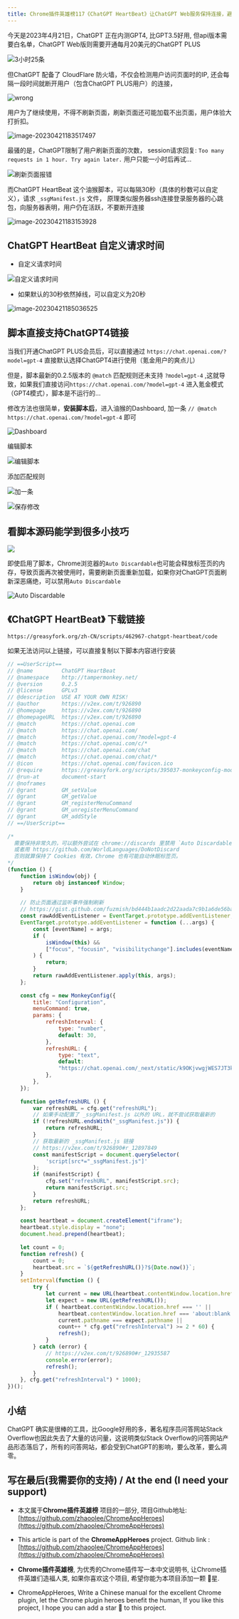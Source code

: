 ```yaml
---
title: Chrome插件英雄榜117《ChatGPT HeartBeat》让ChatGPT Web服务保持连接，避免反复刷新ChatGPT Web版页面
---
```



今天是2023年4月21日，ChatGPT 正在内测GPT4, 比GPT3.5好用, 但api版本需要白名单，ChatGPT Web版则需要开通每月20美元的ChatGPT PLUS

![3小时25条](https://cdn.fangyuanxiaozhan.com/assets/16820738481821YNKaMDC.png)

但ChatGPT 配备了 CloudFlare 防火墙，不仅会检测用户访问页面时的IP, 还会每隔一段时间就断开用户（包含ChatGPT PLUS用户）的连接，

![wrong](https://cdn.fangyuanxiaozhan.com/assets/1682073750657dMCPGkf7.png)



用户为了继续使用，不得不刷新页面，刷新页面还可能加载不出页面，用户体验大打折扣。



![image-20230421183517497](https://cdn.fangyuanxiaozhan.com/assets/1682073318135HEHaEmEp.png)



最骚的是，ChatGPT限制了用户刷新页面的次数， session请求回复: `Too many requests in 1 hour. Try again later.`  用户只能一小时后再试...

![刷新页面报错](https://cdn.fangyuanxiaozhan.com/assets/16820734480662mHYW8de.png)



而ChatGPT HeartBeat 这个油猴脚本，可以每隔30秒（具体的秒数可以自定义），请求 `_ssgManifest.js` 文件， 原理类似服务器ssh连接登录服务器的心跳包，向服务器表明，用户仍在活跃，不要断开连接



![image-20230421183153928](https://cdn.fangyuanxiaozhan.com/assets/16820731152848iiQzz2F.png)



## ChatGPT HeartBeat 自定义请求时间



- 自定义请求时间

![自定义请求时间](https://cdn.fangyuanxiaozhan.com/assets/1682074168690zn1Pbhr1.png)

- 如果默认的30秒依然掉线，可以自定义为20秒

![image-20230421185036525](https://cdn.fangyuanxiaozhan.com/assets/16820742373295jhG7xH1.png)



## 脚本直接支持ChatGPT4链接



当我们开通ChatGPT PLUS会员后，可以直接通过 `https://chat.openai.com/?model=gpt-4` 直接默认选择ChatGPT4进行使用（氪金用户的爽点儿）



但是，脚本最新的0.2.5版本的 `@match` 匹配规则还未支持 `?model=gpt-4`  ,这就导致，如果我们直接访问`https://chat.openai.com/?model=gpt-4` 进入氪金模式（GPT4模式），脚本是不运行的...



修改方法也很简单，**安装脚本后**，进入油猴的Dashboard, 加一条 `// @match        https://chat.openai.com/?model=gpt-4` 即可



![Dashboard](https://cdn.fangyuanxiaozhan.com/assets/1682074609404YKZw4ben.png)

编辑脚本

![编辑脚本](https://cdn.fangyuanxiaozhan.com/assets/1682074684303fwGy4QnF.png)

添加匹配规则

![加一条](https://cdn.fangyuanxiaozhan.com/assets/1682074523318EkmWSW0a.png)

![保存修改](https://cdn.fangyuanxiaozhan.com/assets/1682074756710ZD6jzjmc.png)





## 看脚本源码能学到很多小技巧



![](https://cdn.fangyuanxiaozhan.com/assets/1682075048335bWR7nPDp.png)

即使启用了脚本，Chrome浏览器的`Auto Discardable`也可能会释放标签页的内存，导致页面再次被使用时，需要刷新页面重新加载，如果你对ChatGPT页面刷新深恶痛绝，可以禁用`Auto Discardable`



![Auto Discardable](https://cdn.fangyuanxiaozhan.com/assets/1682075027425xkDes7nY.png)




## 《ChatGPT HeartBeat》 下载链接
```
https://greasyfork.org/zh-CN/scripts/462967-chatgpt-heartbeat/code
```

如果无法访问以上链接，可以直接复制以下脚本内容进行安装

```javascript
// ==UserScript==
// @name         ChatGPT HeartBeat
// @namespace    http://tampermonkey.net/
// @version      0.2.5
// @license      GPLv3
// @description  USE AT YOUR OWN RISK!
// @author       https://v2ex.com/t/926890
// @homepage     https://v2ex.com/t/926890
// @homepageURL  https://v2ex.com/t/926890
// @match        https://chat.openai.com
// @match        https://chat.openai.com/
// @match        https://chat.openai.com/?model=gpt-4
// @match        https://chat.openai.com/c/*
// @match        https://chat.openai.com/chat
// @match        https://chat.openai.com/chat/*
// @icon         https://chat.openai.com/favicon.ico
// @require      https://greasyfork.org/scripts/395037-monkeyconfig-modern/code/MonkeyConfig%20Modern.js?version=764968
// @run-at       document-start
// @noframes
// @grant        GM_setValue
// @grant        GM_getValue
// @grant        GM_registerMenuCommand
// @grant        GM_unregisterMenuCommand
// @grant        GM_addStyle
// ==/UserScript==
 
/*
  需要保持非常久的，可以额外尝试在 chrome://discards 里禁用 `Auto Discardable`，
  或者用 https://github.com/WorldLanguages/DoNotDiscard
  否则就算保持了 Cookies 有效，Chrome 也有可能自动休眠标签页。
*/
(function () {
    function isWindow(obj) {
        return obj instanceof Window;
    }
 
    // 防止页面通过监听事件强制刷新
    // https://gist.github.com/fuzmish/bd444b1aadc2d22aada7c9b1a6de56ba
    const rawAddEventListener = EventTarget.prototype.addEventListener;
    EventTarget.prototype.addEventListener = function (...args) {
        const [eventName] = args;
        if (
            isWindow(this) &&
            ["focus", "focusin", "visibilitychange"].includes(eventName)
        ) {
            return;
        }
        return rawAddEventListener.apply(this, args);
    };
 
    const cfg = new MonkeyConfig({
        title: "Configuration",
        menuCommand: true,
        params: {
            refreshInterval: {
                type: "number",
                default: 30,
            },
            refreshURL: {
                type: "text",
                default:
                "https://chat.openai.com/_next/static/k9OKjvwgjWES7JT3k-6g9/_ssgManifest.js",
            },
        },
    });
 
    function getRefreshURL () {
        var refreshURL = cfg.get("refreshURL");
        // 如果手动配置了 _ssgManifest.js 以外的 URL，就不尝试获取最新的
        if (!refreshURL.endsWith("_ssgManifest.js")) {
            return refreshURL;
        }
        // 获取最新的 _ssgManifest.js 链接
        // https://v2ex.com/t/926890#r_12897849
        const manifestScript = document.querySelector(
            'script[src*="_ssgManifest.js"]'
        );
        if (manifestScript) {
            cfg.set("refreshURL", manifestScript.src);
            return manifestScript.src;
        }
        return refreshURL;
    };
 
    const heartbeat = document.createElement("iframe");
    heartbeat.style.display = "none";
    document.head.prepend(heartbeat);
 
    let count = 0;
    function refresh() {
        count = 0;
        heartbeat.src = `${getRefreshURL()}?${Date.now()}`;
    }
    setInterval(function () {
        try {
            let current = new URL(heartbeat.contentWindow.location.href);
            let expect = new URL(getRefreshURL());
            if ( heartbeat.contentWindow.location.href === '' ||
                heartbeat.contentWindow.location.href === 'about:blank' ||
                current.pathname === expect.pathname ||
                count++ * cfg.get("refreshInterval") >= 2 * 60) {
                refresh();
            }
        } catch (error) {
            // https://v2ex.com/t/926890#r_12935587
            console.error(error);
            refresh();
        }
    }, cfg.get("refreshInterval") * 1000);
})();
```

## 小结



ChatGPT 确实是很棒的工具，比Google好用的多，著名程序员问答网站Stack Overflow也因此失去了大量的访问量，这说明类似Stack Overflow的问答网站产品形态落后了，所有的问答网站，都会受到ChatGPT的影响，要么改革，要么凋零。






## 写在最后(我需要你的支持) / At the end (I need your support)

- 本文属于**Chrome插件英雄榜** 项目的一部分, 项目Github地址: [https://github.com/zhaoolee/ChromeAppHeroes](https://github.com/zhaoolee/ChromeAppHeroes)


- This article is part of the **ChromeAppHeroes** project. Github link : [https://github.com/zhaoolee/ChromeAppHeroes](https://github.com/zhaoolee/ChromeAppHeroes) 

- **Chrome插件英雄榜**, 为优秀的Chrome插件写一本中文说明书, 让Chrome插件英雄们造福人类, 如果你喜欢这个项目, 希望你能为本项目添加一颗 🌟星.

- ChromeAppHeroes, Write a Chinese manual for the excellent Chrome plugin, let the Chrome plugin heroes benefit the human, If you like this project, I hope you can add a star 🌟 to this project.

